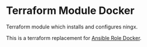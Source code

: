 # Terraform Module Docker

Terraform module which installs and configures ningx.

This is a terraform replacement for [Ansible Role Docker](https://github.com/l-with/ansible-role-docker).

<!-- BEGIN_TF_DOCS -->
<!-- END_TF_DOCS -->
